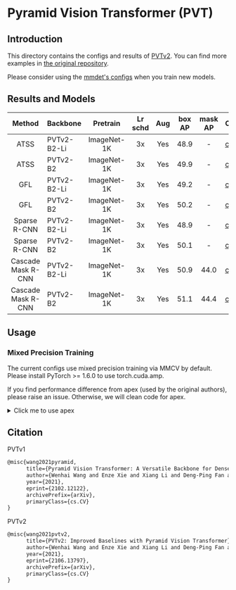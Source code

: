 # Pyramid Vision Transformer (PVT)

## Introduction

<!-- [ALGORITHM] -->

This directory contains the configs and results of [PVTv2](https://arxiv.org/abs/2106.13797).
You can find more examples in [the original repository](https://github.com/whai362/PVT/tree/v2/detection).

Please consider using the [mmdet's configs](../pvt/) when you train new models.

## Results and Models

|       Method       | Backbone    |  Pretrain   | Lr schd | Aug | box AP | mask AP | Config                                                                  | Download                                                                                                                                                                                |
| :----------------: | ----------- | :---------: | :-----: | :-: | :----: | :-----: | ----------------------------------------------------------------------- | --------------------------------------------------------------------------------------------------------------------------------------------------------------------------------------- |
|        ATSS        | PVTv2-B2-Li | ImageNet-1K |   3x    | Yes |  48.9  |    -    | [config](atss_pvt_v2_b2_li_fpn_fp16_detraug_3x_coco.py)                 | [log](https://drive.google.com/file/d/1pg2O6gC5zKvFnAuC98wsexcx7mAqmv16/view?usp=sharing) & [model](https://drive.google.com/file/d/1CB4teTBwOpofCrHM91QvKKFLKcVMzZVi/view?usp=sharing) |
|        ATSS        | PVTv2-B2    | ImageNet-1K |   3x    | Yes |  49.9  |    -    | [config](atss_pvt_v2_b2_fpn_fp16_detraug_3x_coco.py)                    | [log](https://drive.google.com/file/d/1Vnf8-BszhTEkOQqwLA2-XLeuMT9n5ceR/view?usp=sharing) & [model](https://drive.google.com/file/d/1TKbj-i7oLgC7zstFuV0Neumu4iKMpBGh/view?usp=sharing) |
|        GFL         | PVTv2-B2-Li | ImageNet-1K |   3x    | Yes |  49.2  |    -    | [config](gfl_pvt_v2_b2_li_fpn_fp16_detraug_3x_coco.py)                  | [log](https://drive.google.com/file/d/1hqieuwCe79HAVMMVz8sEZsnG-R74Z_AO/view?usp=sharing) & [model](https://drive.google.com/file/d/1CnXlOEs9g7-LAoaDFcukTh5x0R4popZp/view?usp=sharing) |
|        GFL         | PVTv2-B2    | ImageNet-1K |   3x    | Yes |  50.2  |    -    | [config](gfl_pvt_v2_b2_fpn_fp16_detraug_3x_coco.py)                     | [log](https://drive.google.com/file/d/1AEMecyBnsomn4bxj1ySMxFdCsi8KCzGT/view?usp=sharing) & [model](https://drive.google.com/file/d/1XODtTQ3UAQz75vqhXBddqn7JpQke0vn6/view?usp=sharing) |
|    Sparse R-CNN    | PVTv2-B2-Li | ImageNet-1K |   3x    | Yes |  48.9  |    -    | [config](sparse_rcnn_pvt_v2_b2_li_fpn_300_proposals_detraug_3x_coco.py) | [log](https://drive.google.com/file/d/1uVHEwr5FDqlL3UvstpncCuaClU54lig6/view?usp=sharing) & [model](https://drive.google.com/file/d/1W8Wt2WbyhEi0JOUblaEcH9gx0I6z1wAv/view?usp=sharing) |
|    Sparse R-CNN    | PVTv2-B2    | ImageNet-1K |   3x    | Yes |  50.1  |    -    | [config](sparse_rcnn_pvt_v2_b2_fpn_300_proposals_detraug_3x_coco.py)    | [log](https://drive.google.com/file/d/1hDJwwICMmFqqF0A2Z35uNR6C5nI-2m22/view?usp=sharing) & [model](https://drive.google.com/file/d/1xtn-wD_nYSwudF1SqsSHl7opEXM4dhPN/view?usp=sharing) |
| Cascade Mask R-CNN | PVTv2-B2-Li | ImageNet-1K |   3x    | Yes |  50.9  |  44.0   | [config](cascade_mask_rcnn_pvt_v2_b2_li_fpn_fp16_detraug_3x_coco.py)    | [log](https://drive.google.com/file/d/1X_DC4yd89t4MJjQt9XmuCwx1hRmklN3z/view?usp=sharing) & [model](https://drive.google.com/file/d/1dG4O-M0EqKYdTtZqJdRjJopiwwnoakee/view?usp=sharing) |
| Cascade Mask R-CNN | PVTv2-B2    | ImageNet-1K |   3x    | Yes |  51.1  |  44.4   | [config](cascade_mask_rcnn_pvt_v2_b2_fpn_fp16_detraug_3x_coco.py)       | [log](https://drive.google.com/file/d/1gKEa_lUvm3Okonk33wgUjzfzVijEch-2/view?usp=sharing) & [model](https://drive.google.com/file/d/11jmqwLQSqQ1zin9D2sRYqeC8YfzGaN3V/view?usp=sharing) |

## Usage

### Mixed Precision Training

The current configs use mixed precision training via MMCV by default.
Please install PyTorch >= 1.6.0 to use torch.cuda.amp.

If you find performance difference from apex (used by the original authors), please raise an issue.
Otherwise, we will clean code for apex.

<details>
<summary>Click me to use apex</summary>

To install apex, run:

```bash
git clone https://github.com/NVIDIA/apex
cd apex
python setup.py install --cpp_ext --cuda_ext --user
```

Modify configs with the following code:

```python
runner = dict(type='EpochBasedRunnerAmp', max_epochs=36)
fp16 = None
optimizer_config = dict(
    type='ApexOptimizerHook',
    update_interval=1,
    grad_clip=None,
    coalesce=True,
    bucket_size_mb=-1,
    use_fp16=True,
)
```

</details>

## Citation

PVTv1

```latex
@misc{wang2021pyramid,
      title={Pyramid Vision Transformer: A Versatile Backbone for Dense Prediction without Convolutions},
      author={Wenhai Wang and Enze Xie and Xiang Li and Deng-Ping Fan and Kaitao Song and Ding Liang and Tong Lu and Ping Luo and Ling Shao},
      year={2021},
      eprint={2102.12122},
      archivePrefix={arXiv},
      primaryClass={cs.CV}
}
```

PVTv2

```latex
@misc{wang2021pvtv2,
      title={PVTv2: Improved Baselines with Pyramid Vision Transformer},
      author={Wenhai Wang and Enze Xie and Xiang Li and Deng-Ping Fan and Kaitao Song and Ding Liang and Tong Lu and Ping Luo and Ling Shao},
      year={2021},
      eprint={2106.13797},
      archivePrefix={arXiv},
      primaryClass={cs.CV}
}
```
